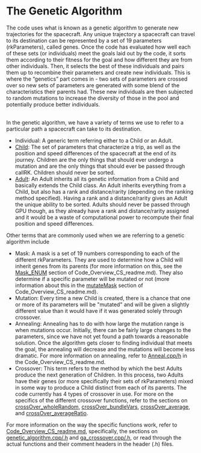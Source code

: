 <h1>The Genetic Algorithm</h1>
The code uses what is known as a genetic algorithm to generate new trajectories for the spacecraft. Any unique trajectory a spacecraft can travel to its destination can be represented by a set of 19 parameters (rkParameters), called genes. Once the code has evaluated how well each of these sets (or individuals) meet the goals laid out by the code, it sorts them according to their fitness for the goal and how different they are from other individuals. Then, it selects the best of these individuals and pairs them up to recombine their parameters and create new individuals. This is where the “genetics” part comes in - two sets of parameters are crossed over so new sets of parameters are generated with some blend of the characteristics their parents had. These new individuals are then subjected to random mutations to increase the diversity of those in the pool and potentially produce better individuals. 
<br></br>

In the genetic algorithm, we have a variety of terms we use to refer to a particular path a spacecraft can take to its destination.

- Individual: A generic term referring either to a Child or an Adult.
- [Child](../Cuda/Genetic_Algorithm/child.h): The set of parameters that characterize a trip, as well as the position and speed differences of the spacecraft at the end of its journey. Children are the only things that should ever undergo a mutation and are the only things that should ever be passed through callRK. Children should never be sorted.
- [Adult](../Cuda/Genetic_Algorithm/adult.h): An Adult inherits all its genetic information from a Child and basically extends the Child class. An Adult inherits everything from a Child, but also has a rank and distance/rarity (depending on the ranking method specified). Having a rank and a distance/rarity gives an Adult the unique ability to be sorted. Adults should never be passed through GPU though, as they already have a rank and distance/rarity assigned and it would be a waste of computational power to recompute their final position and speed differences.


Other terms that are commonly used when we are referring to a genetic algorithm include

- Mask: A mask is a set of 19 numbers corresponding to each of the different rkParameters. They are used to determine how a Child will inherit genes from its parents (for more information on this, see the [Mask_ENUM](./Code_Overview_CS_readme.md#maskvalue-enum) section of Code_Overview_CS_readme.md). They also determine if a specific parameter will be mutated or not (more information about this in the [mutateMask](./Code_Overview_CS_readme.md#mutatemask) section of Code_Overview_CS_readme.md).
- Mutation: Every time a new Child is created, there is a chance that one or more of its parameters will be "mutated" and will be given a slightly different value than it would have if it was generated solely through crossover.
- Annealing: Annealing has to do with how large the mutation range is when mutations occur. Initially, there can be fairly large changes to the parameters, since we have not yet found a path towards a reasonable solution. Once the algorithm gets closer to finding individual that meets the goal, the annealing will decrease and the mutations will become less dramatic. For more information on annealing, refer to [Anneal.cpp/h](./Code_Overview_CS_readme.md#annealcpph) in the Code_Overview_CS_readme.md.
- Crossover: This term refers to the method by which the best Adults produce the next generation of Children. In this process, two Adults have their genes (or more specifically their sets of rkParameters) mixed in some way to produce a Child distinct from each of its parents. The code currently has 4 types of crossover in use. For more on the specifics of the different crossover functions, refer to the sections on [crossOver_wholeRandom](./Code_Overview_CS_readme.md#crossover_wholerandom), [crossOver_bundleVars](./Code_Overview_CS_readme.md#crossover_bundlevars), [crossOver_average](./Code_Overview_CS_readme.md#crossover_average), and [crossOver_averageRatio](./Code_Overview_CS_readme.md#crossover_averageratio).

For more information on the way the specific functions work, refer to [Code_Overview_CS_readme.md](./Code_Overview_CS_readme.md#table-of-contents), specifically, the sections on [genetic_algorithm.cpp/.h](./Code_Overview_CS_readme.md#geneticalgorithmcpph) and [ga_crossover.cpp/.h](./Code_Overview_CS_readme.md#ga_crossovercpph), or read through the actual functions and their comment headers in the header (.h) files.